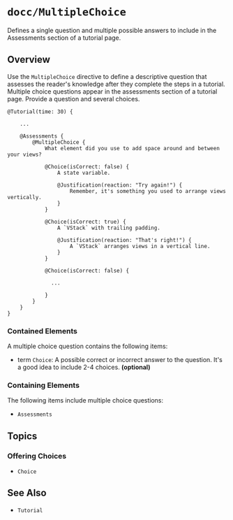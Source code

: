 # ``docc/MultipleChoice``

Defines a single question and multiple possible answers to include in the Assessments section of a tutorial page.

## Overview

Use the `MultipleChoice` directive to define a descriptive question that assesses the reader's knowledge after they complete the steps in a tutorial. Multiple choice questions appear in the assessments section of a tutorial  page. Provide a question and several choices.

```
@Tutorial(time: 30) {
    
    ...

    @Assessments {
        @MultipleChoice {
            What element did you use to add space around and between your views?

            @Choice(isCorrect: false) {
                A state variable.

                @Justification(reaction: "Try again!") {
                    Remember, it's something you used to arrange views vertically.
                }
            }

            @Choice(isCorrect: true) {
                A `VStack` with trailing padding.

                @Justification(reaction: "That's right!") {
                    A `VStack` arranges views in a vertical line.
                }
            }

            @Choice(isCorrect: false) {
              
              ...
              
            }
        }  
    }
}
```

### Contained Elements

A multiple choice question contains the following items:

- term ``Choice``: A possible correct or incorrect answer to the question. It's a good idea to include 2-4 choices. **(optional)**

### Containing Elements

The following items include multiple choice questions:

- ``Assessments``

## Topics

### Offering Choices

- ``Choice``

## See Also

- ``Tutorial``

<!-- Copyright (c) 2021 Apple Inc and the Swift Project authors. All Rights Reserved. -->
